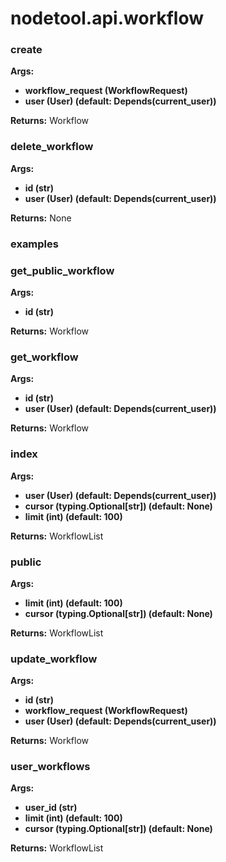 # nodetool.api.workflow

### create

**Args:**
- **workflow_request (WorkflowRequest)**
- **user (User) (default: Depends(current_user))**

**Returns:** Workflow

### delete_workflow

**Args:**
- **id (str)**
- **user (User) (default: Depends(current_user))**

**Returns:** None

### examples

### get_public_workflow

**Args:**
- **id (str)**

**Returns:** Workflow

### get_workflow

**Args:**
- **id (str)**
- **user (User) (default: Depends(current_user))**

**Returns:** Workflow

### index

**Args:**
- **user (User) (default: Depends(current_user))**
- **cursor (typing.Optional[str]) (default: None)**
- **limit (int) (default: 100)**

**Returns:** WorkflowList

### public

**Args:**
- **limit (int) (default: 100)**
- **cursor (typing.Optional[str]) (default: None)**

**Returns:** WorkflowList

### update_workflow

**Args:**
- **id (str)**
- **workflow_request (WorkflowRequest)**
- **user (User) (default: Depends(current_user))**

**Returns:** Workflow

### user_workflows

**Args:**
- **user_id (str)**
- **limit (int) (default: 100)**
- **cursor (typing.Optional[str]) (default: None)**

**Returns:** WorkflowList


